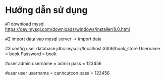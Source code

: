 # Hướng dẫn sử dụng

#1 download mysql https://dev.mysql.com/downloads/windows/installer/8.0.html

#2 import data vào mysql server -> import data

#3 config user database 
jdbc:mysql://localhost:3306/book_store
Username = book
Password = book

#user admin 
username = admin
pass = 123456

#user user 
username = canhcutcon
pass = 123456

